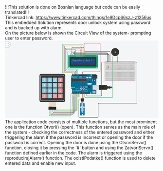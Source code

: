 !!!This solution is done on Bosnian language but code can be easily translated!!! <br>
Tinkercad link: https://www.tinkercad.com/things/1e9Dcp66szJ-z1256us <br>
This embedded Solution represents door unlock system using password and is backed up with alarm. <br>
On the picture below is shown the Circuit View of the system- prompting user to enter password. <br>
![Image](us1%20pic/1111111111.JPG)
The application code consists of multiple functions, but the most prominent one is the function Otvori() (open).
This function serves as the main role of the system - checking the correctness of the entered password and either triggering the alarm if the password is incorrect or opening the door if the password is correct. Opening the door is done using the OtvoriServo() function, closing it by pressing the '#' button and using the ZatvoriServo() function defined earlier in the code. The alarm is triggered using the reproducirajAlarm() function. The ocistiPodatke() function is used to delete entered data and enable new input.
